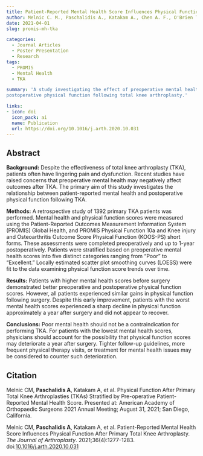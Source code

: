 ```yaml
---
title: Patient-Reported Mental Health Score Influences Physical Function After Primary Total Knee Arthroplasty
author: Melnic C. M., Paschalidis A., Katakam A., Chen A. F., O'Brien T. M., Sisodia R. C., Bedair H. S., Heng M.
date: 2021-04-01
slug: promis-mh-tka

categories:
  - Journal Articles
  - Poster Presentation
  - Research
tags:
  - PROMIS
  - Mental Health
  - TKA

summary: 'A study investigating the effect of preoperative mental health on
postoperative physical function following total knee arthroplasty.'

links:
- icon: doi
  icon_pack: ai
  name: Publication
  url: https://doi.org/10.1016/j.arth.2020.10.031
---
```


## Abstract

**Background:**
Despite the effectiveness of total knee arthroplasty (TKA), patients often have
lingering pain and dysfunction. Recent studies have raised concerns that
preoperative mental health may negatively affect outcomes after TKA. The primary
aim of this study investigates the relationship between patient-reported mental
health and postoperative physical function following TKA.

**Methods:**
A retrospective study of 1392 primary TKA patients was performed. Mental health
and physical function scores were measured using the Patient-Reported Outcomes
Measurement Information System (PROMIS) Global Health, and PROMIS Physical
Function 10a and Knee injury and Osteoarthritis Outcome Score Physical Function
(KOOS-PS) short forms. These assessments were completed preoperatively and up to
1-year postoperatively. Patients were stratified based on preoperative mental
health scores into five distinct categories ranging from “Poor” to “Excellent.”
Locally estimated scatter plot smoothing curves (LOESS) were fit to the data
examining physical function score trends over time.

**Results:**
Patients with higher mental health scores before surgery demonstrated better
preoperative and postoperative physical function scores. However, all patients
experienced similar gains in physical function following surgery. Despite this
early improvement, patients with the worst mental health scores experienced a
sharp decline in physical function approximately a year after surgery and did
not appear to recover.

**Conclusions:**
Poor mental health should not be a contraindication for performing TKA. For
patients with the lowest mental health scores, physicians should account for the
possibility that physical function scores may deteriorate a year after surgery.
Tighter follow-up guidelines, more frequent physical therapy visits, or
treatment for mental health issues may be considered to counter such
deterioration.

## Citation

Melnic CM, **Paschalidis A**, Katakam A, et al. Physical Function After Primary
Total Knee Arthroplasties (TKAs) Stratified by Pre-operative Patient-Reported
Mental Health Score. Presented at: American Academy of Orthopaedic Surgeons 2021
Annual Meeting; August 31, 2021; San Diego, California.

Melnic CM, **Paschalidis A**, Katakam A, et al. Patient-Reported Mental Health
Score Influences Physical Function After Primary Total Knee Arthroplasty. _The_
_Journal of Arthroplasty_. 2021;36(4):1277-1283.
doi:[10.1016/j.arth.2020.10.031](https://doi.org/10.1016/j.arth.2020.10.031)

<!---
```bibtex
@misc{melnic_physical_2021,
	address = {San Diego, California},
	title = {Physical {Function} {After} {Primary} {Total} {Knee} {Arthroplasties} ({TKAs}) {Stratified} by {Pre}-operative {Patient}-{Reported} {Mental} {Health} {Score}},
	language = {English},
	author = {Melnic, Christopher M. and Paschalidis, Aris and Katakam, Akhil and Bedair, Hany S. and Heng, Marilyn and Chen, Antonia F. and O’Brien, Todd M. and Sisodia, Rachel C.},
	month = aug,
	year = {2021},
	annote = {Poster Presentation, American Academy of Orthopaedic Surgeons 2021 Annual Meeting},
}

@article{melnic_patient-reported_2021,
	title = {Patient-{Reported} {Mental} {Health} {Score} {Influences} {Physical} {Function} {After} {Primary} {Total} {Knee} {Arthroplasty}},
	volume = {36},
	issn = {0883-5403, 1532-8406},
	url = {https://www.arthroplastyjournal.org/article/S0883-5403(20)31129-3/fulltext},
	doi = {10.1016/j.arth.2020.10.031},
	language = {English},
	number = {4},
	urldate = {2021-11-23},
	journal = {The Journal of Arthroplasty},
	author = {Melnic, Christopher M. and Paschalidis, Aris and Katakam, Akhil and Bedair, Hany S. and Heng, Marilyn and Chen, Antonia F. and O’Brien, Todd M. and Sisodia, Rachel C.},
	month = apr,
	year = {2021},
	pmid = {33189495},
	note = {Publisher: Elsevier},
	keywords = {mental health, physical function, post-operative outcome, PROMIS, total knee arthroplasty},
	pages = {1277--1283},
}
```
--->
